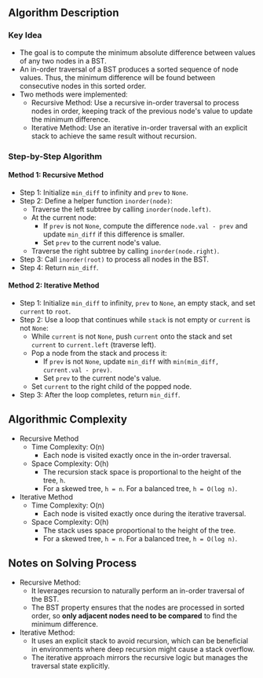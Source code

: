 ## Algorithm Description
### Key Idea
- The goal is to compute the minimum absolute difference between values of any two nodes in a BST.
- An in-order traversal of a BST produces a sorted sequence of node values. Thus, the minimum difference will be found between consecutive nodes in this sorted order.
- Two methods were implemented:
  - Recursive Method: Use a recursive in-order traversal to process nodes in order, keeping track of the previous node's value to update the minimum difference.
  - Iterative Method: Use an iterative in-order traversal with an explicit stack to achieve the same result without recursion.

### Step-by-Step Algorithm
#### Method 1: Recursive Method
- Step 1: Initialize ```min_diff``` to infinity and ```prev``` to ```None```.
- Step 2: Define a helper function ```inorder(node)```:
  - Traverse the left subtree by calling ```inorder(node.left)```.
  - At the current node:
    - If ```prev``` is not ```None```, compute the difference ```node.val - prev``` and update ```min_diff``` if this difference is smaller.
    - Set ```prev``` to the current node's value.
  - Traverse the right subtree by calling ```inorder(node.right)```.
- Step 3: Call ```inorder(root)``` to process all nodes in the BST.
- Step 4: Return ```min_diff```.
#### Method 2: Iterative Method
- Step 1: Initialize ```min_diff``` to infinity, ```prev``` to ```None```, an empty stack, and set ```current``` to ```root```.
- Step 2: Use a loop that continues while ```stack``` is not empty or ```current``` is not ```None```:
  - While ```current``` is not ```None```, push ```current``` onto the stack and set ```current``` to ```current.left``` (traverse left).
  - Pop a node from the stack and process it:
    - If ```prev``` is not ```None```, update ```min_diff``` with ```min(min_diff, current.val - prev)```.
    - Set ```prev``` to the current node's value.
  - Set ```current``` to the right child of the popped node.
- Step 3: After the loop completes, return ```min_diff```.

## Algorithmic Complexity
- Recursive Method
  - Time Complexity: O(n)
    - Each node is visited exactly once in the in-order traversal.
  - Space Complexity: O(h)
    - The recursion stack space is proportional to the height of the tree, ```h```.
    - For a skewed tree, ```h = n```. For a balanced tree, ```h = O(log n)```.
- Iterative Method
  - Time Complexity: O(n)
    - Each node is visited exactly once during the iterative traversal.
  - Space Complexity: O(h)
    - The stack uses space proportional to the height of the tree.
    - For a skewed tree, ```h = n```. For a balanced tree, ```h = O(log n)```.

## Notes on Solving Process
- Recursive Method:
  - It leverages recursion to naturally perform an in-order traversal of the BST.
  - The BST property ensures that the nodes are processed in sorted order, so **only adjacent nodes need to be compared** to find the minimum difference.
- Iterative Method:
  - It uses an explicit stack to avoid recursion, which can be beneficial in environments where deep recursion might cause a stack overflow.
  - The iterative approach mirrors the recursive logic but manages the traversal state explicitly.
